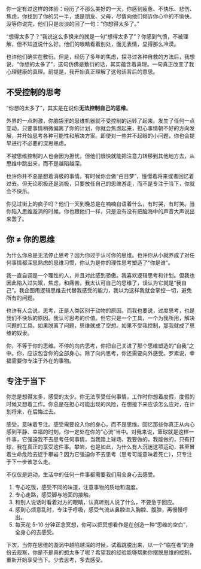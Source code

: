 
你一定有过这样的体验：经历了不那么美好的一天，你感到疲惫、不快乐、悲伤、焦虑，你找到了你的另一半，或是朋友、父母，尽情向他们倾诉你心中的不愉快。没等你说完，他们只是淡淡的回了一句：“你想得太多了。”

“想得太多了？”我说这么多换来的就是一句“想得太多了”？你感到气愤，不被理解，但不知道说什么好。他们的眼睛看着别处，面无表情，显得那么冷漠。

也许他们确实在敷衍。但是，经历了多年的焦虑，探寻过各种自救的方法后，我想说，“你想的太多了”，这句仿佛是敷衍的话，其实蕴含着真理。一句真正改变了我心理健康的真理。前提是，我开始真正理解了这句话背后的意思。

## 不受控制的思考

“你想的太多了”，其实是在说你**无法控制自己的思维**。

外界的一点刺激，你脑袋里的思维机器就不受控制的运转了起来。发生了任何一点变动，只要事情稍微偏离了你的计划，你就会焦虑起来，担心事情朝不好的方向发展，并开始思考各种可能性和解决方案。即使对一些并不起眼的小问题，你也会提早进行不必要的深思熟虑。

不被思维控制的人也会因为担忧，但他们很快就能把注意力转移到其他地方去，从思维中跳出来，而不是越陷越深。

也许你并不总是想着消极的事情。有时候你会做“白日梦”，憧憬着将来或者回忆着过去。但无论积极还是消极，只要放任自己的思维游走，而不是专注于当下，你就会不快乐。

你见过街上的疯子吗？他们一天到晚总是在喃喃自语着什么，有时哭，有时笑。当你陷入思维漩涡的时候，你也跟他们一样，只是没有没有把脑海中的声音大声说出来罢了。

## 你 ≠ 你的思维

为什么你总是无法停止思考？因为你过于认可你的思维。也许你从小就养成了对任何事情都深思熟虑的思维习惯，你认为是你的理性思考塑造了“你是谁”。

我一直自诩是一个理性的人，并且对此感到骄傲。我喜欢逻辑思考和计划。但我也因此陷入过失眠，焦虑，和痛苦。我太认可自己的思维了，误认为它就是“我自己”。我企图用逻辑思维去代替我感受的能力，我以为这样我就会掌控一切，避免所有的问题。

也许有人会说，思考，正是人类区别于动物的原因。而我也要说，过度思考，也是我们不快乐的原因。我认可思考的价值。但它只是一个工具，一个为我所用，解决问题的工具。如果脱离了问题，思维就成了空想。如果不受我控制，那我就成了思维的奴隶。

你，不等于你的思维。不停的向内思考，你把自己关进了那个思维塑造的“自我”之中。你，应该包含你的全部身心。除了向内思考，你还需要向外感受。罗素说，幸福需要你专注于外在的事物。

## 专注于当下

你总是想得太多，感受的太少。你无法享受任何事情，工作时你想着度假，度假的时候又想着工作。你总是在担心可能出现的风险，在想接下来应该怎么应对，在计划将来，在后悔过去。

感受，意味着专注。感受需要投入你的身心，而不是思维。回忆那些你真正从内心感到平静、幸福的时刻，你一定处在你的“心流”当中。对我来说，篮球就是这样一件事，它强迫我不去思考任何事情，当我踏上球场，我要做的，我能做的，只有打球，我在真正的享受这件事。攀岩，也是如此，为什么有人沉迷这项运动，甚至冒着生命危险去徒手攀岩？因为它强迫你不去思考（思考可能意味着死亡），只专注于下一步该怎么走。

不仅仅是运动，生活中的任何一件事都需要我们用全身心去感受。

1. 专心吃饭，感受不同的味道，注意事物的质地和温度。
2. 专心走路，感受脚与地面的接触。
3. 和别人说话时看着对方的眼睛，认真听别人说了什么，不要急于回应。
4. 感到心烦意乱时，专注于呼吸，感受气流从鼻腔进入胸腔、腹腔，再慢慢呼出。
5. 每天花 5-10 分钟正念冥想，你可以把冥想看作是在创造一种“思维的空白”，全身心的去感受。

下次，当你在思维的漩涡中越陷越深的时候，试着跳脱出来，以一个“临在者”的身份去观察，你是不是真的想太多了呢？希望我的经验能够帮助你摆脱思维的控制，重新开始享受当下。少去思考，多去感受。